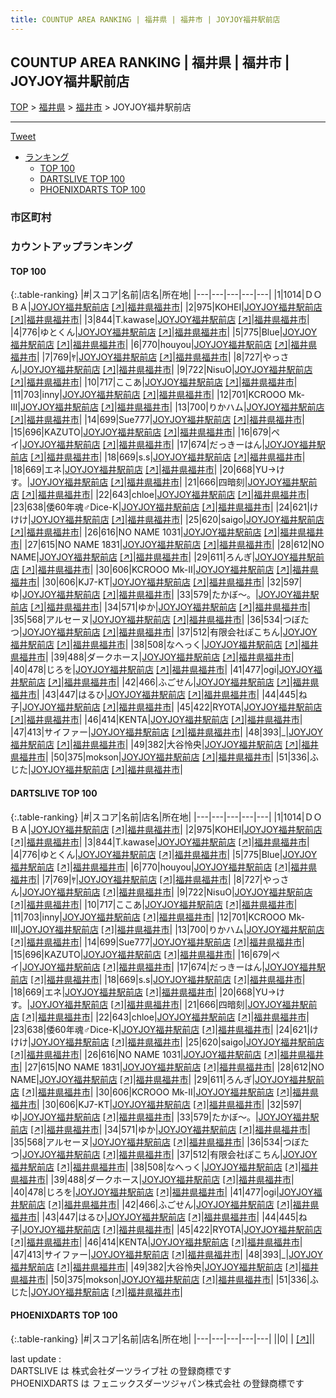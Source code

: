 ```yaml
---
title: COUNTUP AREA RANKING | 福井県 | 福井市 | JOYJOY福井駅前店
---
```

## COUNTUP AREA RANKING | 福井県 | 福井市 | JOYJOY福井駅前店

[TOP](/darts/rank/) > [福井県](/darts/rank/福井県/) > [福井市](/darts/rank/福井県/福井市/) > JOYJOY福井駅前店

___

<a href="https://twitter.com/share?ref_src=twsrc%5Etfw" data-text="COUNTUP AREA RANKING | 福井県福井市JOYJOY福井駅前店" class="twitter-share-button" data-hashtags="DARTSLIVE,PHOENIXDARTS,darts,ダーツ" data-show-count="false">Tweet</a>

* [ランキング](#カウントアップランキング)
    * [TOP 100](#top-100)
    * [DARTSLIVE TOP 100](#dartslive-top-100)
    * [PHOENIXDARTS TOP 100](#phoenixdarts-top-100)

### 市区町村

<ul>

</ul>

### カウントアップランキング

#### TOP 100



{:.table-ranking}
|#|スコア|名前|店名|所在地|
|---|---|---|---|---|
|1|1014|<span class="rank-name-dl">ＤＯＢＡ</span>|<a href="/darts/rank/shops/47d4f0291f7bb56528032249b44395af.html">JOYJOY福井駅前店</a> <a href="https://search.dartslive.com/jp/shop/47d4f0291f7bb56528032249b44395af">[↗]</a>|<a href="/darts/rank/福井県/福井市">福井県福井市</a>|
|2|975|<span class="rank-name-dl">KOHEI</span>|<a href="/darts/rank/shops/47d4f0291f7bb56528032249b44395af.html">JOYJOY福井駅前店</a> <a href="https://search.dartslive.com/jp/shop/47d4f0291f7bb56528032249b44395af">[↗]</a>|<a href="/darts/rank/福井県/福井市">福井県福井市</a>|
|3|844|<span class="rank-name-dl">T.kawase</span>|<a href="/darts/rank/shops/47d4f0291f7bb56528032249b44395af.html">JOYJOY福井駅前店</a> <a href="https://search.dartslive.com/jp/shop/47d4f0291f7bb56528032249b44395af">[↗]</a>|<a href="/darts/rank/福井県/福井市">福井県福井市</a>|
|4|776|<span class="rank-name-dl">ゆとくん</span>|<a href="/darts/rank/shops/47d4f0291f7bb56528032249b44395af.html">JOYJOY福井駅前店</a> <a href="https://search.dartslive.com/jp/shop/47d4f0291f7bb56528032249b44395af">[↗]</a>|<a href="/darts/rank/福井県/福井市">福井県福井市</a>|
|5|775|<span class="rank-name-dl">Blue</span>|<a href="/darts/rank/shops/47d4f0291f7bb56528032249b44395af.html">JOYJOY福井駅前店</a> <a href="https://search.dartslive.com/jp/shop/47d4f0291f7bb56528032249b44395af">[↗]</a>|<a href="/darts/rank/福井県/福井市">福井県福井市</a>|
|6|770|<span class="rank-name-dl">houyou</span>|<a href="/darts/rank/shops/47d4f0291f7bb56528032249b44395af.html">JOYJOY福井駅前店</a> <a href="https://search.dartslive.com/jp/shop/47d4f0291f7bb56528032249b44395af">[↗]</a>|<a href="/darts/rank/福井県/福井市">福井県福井市</a>|
|7|769|<span class="rank-name-dl">ﾔ</span>|<a href="/darts/rank/shops/47d4f0291f7bb56528032249b44395af.html">JOYJOY福井駅前店</a> <a href="https://search.dartslive.com/jp/shop/47d4f0291f7bb56528032249b44395af">[↗]</a>|<a href="/darts/rank/福井県/福井市">福井県福井市</a>|
|8|727|<span class="rank-name-dl">やっさん</span>|<a href="/darts/rank/shops/47d4f0291f7bb56528032249b44395af.html">JOYJOY福井駅前店</a> <a href="https://search.dartslive.com/jp/shop/47d4f0291f7bb56528032249b44395af">[↗]</a>|<a href="/darts/rank/福井県/福井市">福井県福井市</a>|
|9|722|<span class="rank-name-dl">NisuO</span>|<a href="/darts/rank/shops/47d4f0291f7bb56528032249b44395af.html">JOYJOY福井駅前店</a> <a href="https://search.dartslive.com/jp/shop/47d4f0291f7bb56528032249b44395af">[↗]</a>|<a href="/darts/rank/福井県/福井市">福井県福井市</a>|
|10|717|<span class="rank-name-dl">ここあ</span>|<a href="/darts/rank/shops/47d4f0291f7bb56528032249b44395af.html">JOYJOY福井駅前店</a> <a href="https://search.dartslive.com/jp/shop/47d4f0291f7bb56528032249b44395af">[↗]</a>|<a href="/darts/rank/福井県/福井市">福井県福井市</a>|
|11|703|<span class="rank-name-dl">inny</span>|<a href="/darts/rank/shops/47d4f0291f7bb56528032249b44395af.html">JOYJOY福井駅前店</a> <a href="https://search.dartslive.com/jp/shop/47d4f0291f7bb56528032249b44395af">[↗]</a>|<a href="/darts/rank/福井県/福井市">福井県福井市</a>|
|12|701|<span class="rank-name-dl">KCROOO Mk-Ⅲ</span>|<a href="/darts/rank/shops/47d4f0291f7bb56528032249b44395af.html">JOYJOY福井駅前店</a> <a href="https://search.dartslive.com/jp/shop/47d4f0291f7bb56528032249b44395af">[↗]</a>|<a href="/darts/rank/福井県/福井市">福井県福井市</a>|
|13|700|<span class="rank-name-dl">りかハム</span>|<a href="/darts/rank/shops/47d4f0291f7bb56528032249b44395af.html">JOYJOY福井駅前店</a> <a href="https://search.dartslive.com/jp/shop/47d4f0291f7bb56528032249b44395af">[↗]</a>|<a href="/darts/rank/福井県/福井市">福井県福井市</a>|
|14|699|<span class="rank-name-dl">Sue777</span>|<a href="/darts/rank/shops/47d4f0291f7bb56528032249b44395af.html">JOYJOY福井駅前店</a> <a href="https://search.dartslive.com/jp/shop/47d4f0291f7bb56528032249b44395af">[↗]</a>|<a href="/darts/rank/福井県/福井市">福井県福井市</a>|
|15|696|<span class="rank-name-dl">KAZUTO</span>|<a href="/darts/rank/shops/47d4f0291f7bb56528032249b44395af.html">JOYJOY福井駅前店</a> <a href="https://search.dartslive.com/jp/shop/47d4f0291f7bb56528032249b44395af">[↗]</a>|<a href="/darts/rank/福井県/福井市">福井県福井市</a>|
|16|679|<span class="rank-name-dl">ペイ</span>|<a href="/darts/rank/shops/47d4f0291f7bb56528032249b44395af.html">JOYJOY福井駅前店</a> <a href="https://search.dartslive.com/jp/shop/47d4f0291f7bb56528032249b44395af">[↗]</a>|<a href="/darts/rank/福井県/福井市">福井県福井市</a>|
|17|674|<span class="rank-name-dl">だっきーはん</span>|<a href="/darts/rank/shops/47d4f0291f7bb56528032249b44395af.html">JOYJOY福井駅前店</a> <a href="https://search.dartslive.com/jp/shop/47d4f0291f7bb56528032249b44395af">[↗]</a>|<a href="/darts/rank/福井県/福井市">福井県福井市</a>|
|18|669|<span class="rank-name-dl">s.s</span>|<a href="/darts/rank/shops/47d4f0291f7bb56528032249b44395af.html">JOYJOY福井駅前店</a> <a href="https://search.dartslive.com/jp/shop/47d4f0291f7bb56528032249b44395af">[↗]</a>|<a href="/darts/rank/福井県/福井市">福井県福井市</a>|
|18|669|<span class="rank-name-dl">エネ</span>|<a href="/darts/rank/shops/47d4f0291f7bb56528032249b44395af.html">JOYJOY福井駅前店</a> <a href="https://search.dartslive.com/jp/shop/47d4f0291f7bb56528032249b44395af">[↗]</a>|<a href="/darts/rank/福井県/福井市">福井県福井市</a>|
|20|668|<span class="rank-name-dl">YU→けす。</span>|<a href="/darts/rank/shops/47d4f0291f7bb56528032249b44395af.html">JOYJOY福井駅前店</a> <a href="https://search.dartslive.com/jp/shop/47d4f0291f7bb56528032249b44395af">[↗]</a>|<a href="/darts/rank/福井県/福井市">福井県福井市</a>|
|21|666|<span class="rank-name-dl">四暗刻</span>|<a href="/darts/rank/shops/47d4f0291f7bb56528032249b44395af.html">JOYJOY福井駅前店</a> <a href="https://search.dartslive.com/jp/shop/47d4f0291f7bb56528032249b44395af">[↗]</a>|<a href="/darts/rank/福井県/福井市">福井県福井市</a>|
|22|643|<span class="rank-name-dl">chloe</span>|<a href="/darts/rank/shops/47d4f0291f7bb56528032249b44395af.html">JOYJOY福井駅前店</a> <a href="https://search.dartslive.com/jp/shop/47d4f0291f7bb56528032249b44395af">[↗]</a>|<a href="/darts/rank/福井県/福井市">福井県福井市</a>|
|23|638|<span class="rank-name-dl">倭60年魂♂Dice-K</span>|<a href="/darts/rank/shops/47d4f0291f7bb56528032249b44395af.html">JOYJOY福井駅前店</a> <a href="https://search.dartslive.com/jp/shop/47d4f0291f7bb56528032249b44395af">[↗]</a>|<a href="/darts/rank/福井県/福井市">福井県福井市</a>|
|24|621|<span class="rank-name-dl">けけけ</span>|<a href="/darts/rank/shops/47d4f0291f7bb56528032249b44395af.html">JOYJOY福井駅前店</a> <a href="https://search.dartslive.com/jp/shop/47d4f0291f7bb56528032249b44395af">[↗]</a>|<a href="/darts/rank/福井県/福井市">福井県福井市</a>|
|25|620|<span class="rank-name-dl">saigo</span>|<a href="/darts/rank/shops/47d4f0291f7bb56528032249b44395af.html">JOYJOY福井駅前店</a> <a href="https://search.dartslive.com/jp/shop/47d4f0291f7bb56528032249b44395af">[↗]</a>|<a href="/darts/rank/福井県/福井市">福井県福井市</a>|
|26|616|<span class="rank-name-dl">NO NAME 1031</span>|<a href="/darts/rank/shops/47d4f0291f7bb56528032249b44395af.html">JOYJOY福井駅前店</a> <a href="https://search.dartslive.com/jp/shop/47d4f0291f7bb56528032249b44395af">[↗]</a>|<a href="/darts/rank/福井県/福井市">福井県福井市</a>|
|27|615|<span class="rank-name-dl">NO NAME 1831</span>|<a href="/darts/rank/shops/47d4f0291f7bb56528032249b44395af.html">JOYJOY福井駅前店</a> <a href="https://search.dartslive.com/jp/shop/47d4f0291f7bb56528032249b44395af">[↗]</a>|<a href="/darts/rank/福井県/福井市">福井県福井市</a>|
|28|612|<span class="rank-name-dl">NO NAME</span>|<a href="/darts/rank/shops/47d4f0291f7bb56528032249b44395af.html">JOYJOY福井駅前店</a> <a href="https://search.dartslive.com/jp/shop/47d4f0291f7bb56528032249b44395af">[↗]</a>|<a href="/darts/rank/福井県/福井市">福井県福井市</a>|
|29|611|<span class="rank-name-dl">ろんぎ</span>|<a href="/darts/rank/shops/47d4f0291f7bb56528032249b44395af.html">JOYJOY福井駅前店</a> <a href="https://search.dartslive.com/jp/shop/47d4f0291f7bb56528032249b44395af">[↗]</a>|<a href="/darts/rank/福井県/福井市">福井県福井市</a>|
|30|606|<span class="rank-name-dl">KCROOO Mk-Ⅱ</span>|<a href="/darts/rank/shops/47d4f0291f7bb56528032249b44395af.html">JOYJOY福井駅前店</a> <a href="https://search.dartslive.com/jp/shop/47d4f0291f7bb56528032249b44395af">[↗]</a>|<a href="/darts/rank/福井県/福井市">福井県福井市</a>|
|30|606|<span class="rank-name-dl">KJ7-KT</span>|<a href="/darts/rank/shops/47d4f0291f7bb56528032249b44395af.html">JOYJOY福井駅前店</a> <a href="https://search.dartslive.com/jp/shop/47d4f0291f7bb56528032249b44395af">[↗]</a>|<a href="/darts/rank/福井県/福井市">福井県福井市</a>|
|32|597|<span class="rank-name-dl">ゆ</span>|<a href="/darts/rank/shops/47d4f0291f7bb56528032249b44395af.html">JOYJOY福井駅前店</a> <a href="https://search.dartslive.com/jp/shop/47d4f0291f7bb56528032249b44395af">[↗]</a>|<a href="/darts/rank/福井県/福井市">福井県福井市</a>|
|33|579|<span class="rank-name-dl">たかぼ～。</span>|<a href="/darts/rank/shops/47d4f0291f7bb56528032249b44395af.html">JOYJOY福井駅前店</a> <a href="https://search.dartslive.com/jp/shop/47d4f0291f7bb56528032249b44395af">[↗]</a>|<a href="/darts/rank/福井県/福井市">福井県福井市</a>|
|34|571|<span class="rank-name-dl">ゆか</span>|<a href="/darts/rank/shops/47d4f0291f7bb56528032249b44395af.html">JOYJOY福井駅前店</a> <a href="https://search.dartslive.com/jp/shop/47d4f0291f7bb56528032249b44395af">[↗]</a>|<a href="/darts/rank/福井県/福井市">福井県福井市</a>|
|35|568|<span class="rank-name-dl">アルセーヌ</span>|<a href="/darts/rank/shops/47d4f0291f7bb56528032249b44395af.html">JOYJOY福井駅前店</a> <a href="https://search.dartslive.com/jp/shop/47d4f0291f7bb56528032249b44395af">[↗]</a>|<a href="/darts/rank/福井県/福井市">福井県福井市</a>|
|36|534|<span class="rank-name-dl">つぼたつ</span>|<a href="/darts/rank/shops/47d4f0291f7bb56528032249b44395af.html">JOYJOY福井駅前店</a> <a href="https://search.dartslive.com/jp/shop/47d4f0291f7bb56528032249b44395af">[↗]</a>|<a href="/darts/rank/福井県/福井市">福井県福井市</a>|
|37|512|<span class="rank-name-dl">有限会社ぽこちん</span>|<a href="/darts/rank/shops/47d4f0291f7bb56528032249b44395af.html">JOYJOY福井駅前店</a> <a href="https://search.dartslive.com/jp/shop/47d4f0291f7bb56528032249b44395af">[↗]</a>|<a href="/darts/rank/福井県/福井市">福井県福井市</a>|
|38|508|<span class="rank-name-dl">なへっく</span>|<a href="/darts/rank/shops/47d4f0291f7bb56528032249b44395af.html">JOYJOY福井駅前店</a> <a href="https://search.dartslive.com/jp/shop/47d4f0291f7bb56528032249b44395af">[↗]</a>|<a href="/darts/rank/福井県/福井市">福井県福井市</a>|
|39|488|<span class="rank-name-dl">ダークホース</span>|<a href="/darts/rank/shops/47d4f0291f7bb56528032249b44395af.html">JOYJOY福井駅前店</a> <a href="https://search.dartslive.com/jp/shop/47d4f0291f7bb56528032249b44395af">[↗]</a>|<a href="/darts/rank/福井県/福井市">福井県福井市</a>|
|40|478|<span class="rank-name-dl">じろを</span>|<a href="/darts/rank/shops/47d4f0291f7bb56528032249b44395af.html">JOYJOY福井駅前店</a> <a href="https://search.dartslive.com/jp/shop/47d4f0291f7bb56528032249b44395af">[↗]</a>|<a href="/darts/rank/福井県/福井市">福井県福井市</a>|
|41|477|<span class="rank-name-dl">ogi</span>|<a href="/darts/rank/shops/47d4f0291f7bb56528032249b44395af.html">JOYJOY福井駅前店</a> <a href="https://search.dartslive.com/jp/shop/47d4f0291f7bb56528032249b44395af">[↗]</a>|<a href="/darts/rank/福井県/福井市">福井県福井市</a>|
|42|466|<span class="rank-name-dl">ふごせん</span>|<a href="/darts/rank/shops/47d4f0291f7bb56528032249b44395af.html">JOYJOY福井駅前店</a> <a href="https://search.dartslive.com/jp/shop/47d4f0291f7bb56528032249b44395af">[↗]</a>|<a href="/darts/rank/福井県/福井市">福井県福井市</a>|
|43|447|<span class="rank-name-dl">はるひ</span>|<a href="/darts/rank/shops/47d4f0291f7bb56528032249b44395af.html">JOYJOY福井駅前店</a> <a href="https://search.dartslive.com/jp/shop/47d4f0291f7bb56528032249b44395af">[↗]</a>|<a href="/darts/rank/福井県/福井市">福井県福井市</a>|
|44|445|<span class="rank-name-dl">ね子</span>|<a href="/darts/rank/shops/47d4f0291f7bb56528032249b44395af.html">JOYJOY福井駅前店</a> <a href="https://search.dartslive.com/jp/shop/47d4f0291f7bb56528032249b44395af">[↗]</a>|<a href="/darts/rank/福井県/福井市">福井県福井市</a>|
|45|422|<span class="rank-name-dl">RYOTA</span>|<a href="/darts/rank/shops/47d4f0291f7bb56528032249b44395af.html">JOYJOY福井駅前店</a> <a href="https://search.dartslive.com/jp/shop/47d4f0291f7bb56528032249b44395af">[↗]</a>|<a href="/darts/rank/福井県/福井市">福井県福井市</a>|
|46|414|<span class="rank-name-dl">KENTA</span>|<a href="/darts/rank/shops/47d4f0291f7bb56528032249b44395af.html">JOYJOY福井駅前店</a> <a href="https://search.dartslive.com/jp/shop/47d4f0291f7bb56528032249b44395af">[↗]</a>|<a href="/darts/rank/福井県/福井市">福井県福井市</a>|
|47|413|<span class="rank-name-dl">サイファー</span>|<a href="/darts/rank/shops/47d4f0291f7bb56528032249b44395af.html">JOYJOY福井駅前店</a> <a href="https://search.dartslive.com/jp/shop/47d4f0291f7bb56528032249b44395af">[↗]</a>|<a href="/darts/rank/福井県/福井市">福井県福井市</a>|
|48|393|<span class="rank-name-dl">_</span>|<a href="/darts/rank/shops/47d4f0291f7bb56528032249b44395af.html">JOYJOY福井駅前店</a> <a href="https://search.dartslive.com/jp/shop/47d4f0291f7bb56528032249b44395af">[↗]</a>|<a href="/darts/rank/福井県/福井市">福井県福井市</a>|
|49|382|<span class="rank-name-dl">大谷怜央</span>|<a href="/darts/rank/shops/47d4f0291f7bb56528032249b44395af.html">JOYJOY福井駅前店</a> <a href="https://search.dartslive.com/jp/shop/47d4f0291f7bb56528032249b44395af">[↗]</a>|<a href="/darts/rank/福井県/福井市">福井県福井市</a>|
|50|375|<span class="rank-name-dl">mokson</span>|<a href="/darts/rank/shops/47d4f0291f7bb56528032249b44395af.html">JOYJOY福井駅前店</a> <a href="https://search.dartslive.com/jp/shop/47d4f0291f7bb56528032249b44395af">[↗]</a>|<a href="/darts/rank/福井県/福井市">福井県福井市</a>|
|51|336|<span class="rank-name-dl">ふじた</span>|<a href="/darts/rank/shops/47d4f0291f7bb56528032249b44395af.html">JOYJOY福井駅前店</a> <a href="https://search.dartslive.com/jp/shop/47d4f0291f7bb56528032249b44395af">[↗]</a>|<a href="/darts/rank/福井県/福井市">福井県福井市</a>|


#### DARTSLIVE TOP 100



{:.table-ranking}
|#|スコア|名前|店名|所在地|
|---|---|---|---|---|
|1|1014|<span class="rank-name-dl">ＤＯＢＡ</span>|<a href="/darts/rank/shops/47d4f0291f7bb56528032249b44395af.html">JOYJOY福井駅前店</a> <a href="https://search.dartslive.com/jp/shop/47d4f0291f7bb56528032249b44395af">[↗]</a>|<a href="/darts/rank/福井県/福井市">福井県福井市</a>|
|2|975|<span class="rank-name-dl">KOHEI</span>|<a href="/darts/rank/shops/47d4f0291f7bb56528032249b44395af.html">JOYJOY福井駅前店</a> <a href="https://search.dartslive.com/jp/shop/47d4f0291f7bb56528032249b44395af">[↗]</a>|<a href="/darts/rank/福井県/福井市">福井県福井市</a>|
|3|844|<span class="rank-name-dl">T.kawase</span>|<a href="/darts/rank/shops/47d4f0291f7bb56528032249b44395af.html">JOYJOY福井駅前店</a> <a href="https://search.dartslive.com/jp/shop/47d4f0291f7bb56528032249b44395af">[↗]</a>|<a href="/darts/rank/福井県/福井市">福井県福井市</a>|
|4|776|<span class="rank-name-dl">ゆとくん</span>|<a href="/darts/rank/shops/47d4f0291f7bb56528032249b44395af.html">JOYJOY福井駅前店</a> <a href="https://search.dartslive.com/jp/shop/47d4f0291f7bb56528032249b44395af">[↗]</a>|<a href="/darts/rank/福井県/福井市">福井県福井市</a>|
|5|775|<span class="rank-name-dl">Blue</span>|<a href="/darts/rank/shops/47d4f0291f7bb56528032249b44395af.html">JOYJOY福井駅前店</a> <a href="https://search.dartslive.com/jp/shop/47d4f0291f7bb56528032249b44395af">[↗]</a>|<a href="/darts/rank/福井県/福井市">福井県福井市</a>|
|6|770|<span class="rank-name-dl">houyou</span>|<a href="/darts/rank/shops/47d4f0291f7bb56528032249b44395af.html">JOYJOY福井駅前店</a> <a href="https://search.dartslive.com/jp/shop/47d4f0291f7bb56528032249b44395af">[↗]</a>|<a href="/darts/rank/福井県/福井市">福井県福井市</a>|
|7|769|<span class="rank-name-dl">ﾔ</span>|<a href="/darts/rank/shops/47d4f0291f7bb56528032249b44395af.html">JOYJOY福井駅前店</a> <a href="https://search.dartslive.com/jp/shop/47d4f0291f7bb56528032249b44395af">[↗]</a>|<a href="/darts/rank/福井県/福井市">福井県福井市</a>|
|8|727|<span class="rank-name-dl">やっさん</span>|<a href="/darts/rank/shops/47d4f0291f7bb56528032249b44395af.html">JOYJOY福井駅前店</a> <a href="https://search.dartslive.com/jp/shop/47d4f0291f7bb56528032249b44395af">[↗]</a>|<a href="/darts/rank/福井県/福井市">福井県福井市</a>|
|9|722|<span class="rank-name-dl">NisuO</span>|<a href="/darts/rank/shops/47d4f0291f7bb56528032249b44395af.html">JOYJOY福井駅前店</a> <a href="https://search.dartslive.com/jp/shop/47d4f0291f7bb56528032249b44395af">[↗]</a>|<a href="/darts/rank/福井県/福井市">福井県福井市</a>|
|10|717|<span class="rank-name-dl">ここあ</span>|<a href="/darts/rank/shops/47d4f0291f7bb56528032249b44395af.html">JOYJOY福井駅前店</a> <a href="https://search.dartslive.com/jp/shop/47d4f0291f7bb56528032249b44395af">[↗]</a>|<a href="/darts/rank/福井県/福井市">福井県福井市</a>|
|11|703|<span class="rank-name-dl">inny</span>|<a href="/darts/rank/shops/47d4f0291f7bb56528032249b44395af.html">JOYJOY福井駅前店</a> <a href="https://search.dartslive.com/jp/shop/47d4f0291f7bb56528032249b44395af">[↗]</a>|<a href="/darts/rank/福井県/福井市">福井県福井市</a>|
|12|701|<span class="rank-name-dl">KCROOO Mk-Ⅲ</span>|<a href="/darts/rank/shops/47d4f0291f7bb56528032249b44395af.html">JOYJOY福井駅前店</a> <a href="https://search.dartslive.com/jp/shop/47d4f0291f7bb56528032249b44395af">[↗]</a>|<a href="/darts/rank/福井県/福井市">福井県福井市</a>|
|13|700|<span class="rank-name-dl">りかハム</span>|<a href="/darts/rank/shops/47d4f0291f7bb56528032249b44395af.html">JOYJOY福井駅前店</a> <a href="https://search.dartslive.com/jp/shop/47d4f0291f7bb56528032249b44395af">[↗]</a>|<a href="/darts/rank/福井県/福井市">福井県福井市</a>|
|14|699|<span class="rank-name-dl">Sue777</span>|<a href="/darts/rank/shops/47d4f0291f7bb56528032249b44395af.html">JOYJOY福井駅前店</a> <a href="https://search.dartslive.com/jp/shop/47d4f0291f7bb56528032249b44395af">[↗]</a>|<a href="/darts/rank/福井県/福井市">福井県福井市</a>|
|15|696|<span class="rank-name-dl">KAZUTO</span>|<a href="/darts/rank/shops/47d4f0291f7bb56528032249b44395af.html">JOYJOY福井駅前店</a> <a href="https://search.dartslive.com/jp/shop/47d4f0291f7bb56528032249b44395af">[↗]</a>|<a href="/darts/rank/福井県/福井市">福井県福井市</a>|
|16|679|<span class="rank-name-dl">ペイ</span>|<a href="/darts/rank/shops/47d4f0291f7bb56528032249b44395af.html">JOYJOY福井駅前店</a> <a href="https://search.dartslive.com/jp/shop/47d4f0291f7bb56528032249b44395af">[↗]</a>|<a href="/darts/rank/福井県/福井市">福井県福井市</a>|
|17|674|<span class="rank-name-dl">だっきーはん</span>|<a href="/darts/rank/shops/47d4f0291f7bb56528032249b44395af.html">JOYJOY福井駅前店</a> <a href="https://search.dartslive.com/jp/shop/47d4f0291f7bb56528032249b44395af">[↗]</a>|<a href="/darts/rank/福井県/福井市">福井県福井市</a>|
|18|669|<span class="rank-name-dl">s.s</span>|<a href="/darts/rank/shops/47d4f0291f7bb56528032249b44395af.html">JOYJOY福井駅前店</a> <a href="https://search.dartslive.com/jp/shop/47d4f0291f7bb56528032249b44395af">[↗]</a>|<a href="/darts/rank/福井県/福井市">福井県福井市</a>|
|18|669|<span class="rank-name-dl">エネ</span>|<a href="/darts/rank/shops/47d4f0291f7bb56528032249b44395af.html">JOYJOY福井駅前店</a> <a href="https://search.dartslive.com/jp/shop/47d4f0291f7bb56528032249b44395af">[↗]</a>|<a href="/darts/rank/福井県/福井市">福井県福井市</a>|
|20|668|<span class="rank-name-dl">YU→けす。</span>|<a href="/darts/rank/shops/47d4f0291f7bb56528032249b44395af.html">JOYJOY福井駅前店</a> <a href="https://search.dartslive.com/jp/shop/47d4f0291f7bb56528032249b44395af">[↗]</a>|<a href="/darts/rank/福井県/福井市">福井県福井市</a>|
|21|666|<span class="rank-name-dl">四暗刻</span>|<a href="/darts/rank/shops/47d4f0291f7bb56528032249b44395af.html">JOYJOY福井駅前店</a> <a href="https://search.dartslive.com/jp/shop/47d4f0291f7bb56528032249b44395af">[↗]</a>|<a href="/darts/rank/福井県/福井市">福井県福井市</a>|
|22|643|<span class="rank-name-dl">chloe</span>|<a href="/darts/rank/shops/47d4f0291f7bb56528032249b44395af.html">JOYJOY福井駅前店</a> <a href="https://search.dartslive.com/jp/shop/47d4f0291f7bb56528032249b44395af">[↗]</a>|<a href="/darts/rank/福井県/福井市">福井県福井市</a>|
|23|638|<span class="rank-name-dl">倭60年魂♂Dice-K</span>|<a href="/darts/rank/shops/47d4f0291f7bb56528032249b44395af.html">JOYJOY福井駅前店</a> <a href="https://search.dartslive.com/jp/shop/47d4f0291f7bb56528032249b44395af">[↗]</a>|<a href="/darts/rank/福井県/福井市">福井県福井市</a>|
|24|621|<span class="rank-name-dl">けけけ</span>|<a href="/darts/rank/shops/47d4f0291f7bb56528032249b44395af.html">JOYJOY福井駅前店</a> <a href="https://search.dartslive.com/jp/shop/47d4f0291f7bb56528032249b44395af">[↗]</a>|<a href="/darts/rank/福井県/福井市">福井県福井市</a>|
|25|620|<span class="rank-name-dl">saigo</span>|<a href="/darts/rank/shops/47d4f0291f7bb56528032249b44395af.html">JOYJOY福井駅前店</a> <a href="https://search.dartslive.com/jp/shop/47d4f0291f7bb56528032249b44395af">[↗]</a>|<a href="/darts/rank/福井県/福井市">福井県福井市</a>|
|26|616|<span class="rank-name-dl">NO NAME 1031</span>|<a href="/darts/rank/shops/47d4f0291f7bb56528032249b44395af.html">JOYJOY福井駅前店</a> <a href="https://search.dartslive.com/jp/shop/47d4f0291f7bb56528032249b44395af">[↗]</a>|<a href="/darts/rank/福井県/福井市">福井県福井市</a>|
|27|615|<span class="rank-name-dl">NO NAME 1831</span>|<a href="/darts/rank/shops/47d4f0291f7bb56528032249b44395af.html">JOYJOY福井駅前店</a> <a href="https://search.dartslive.com/jp/shop/47d4f0291f7bb56528032249b44395af">[↗]</a>|<a href="/darts/rank/福井県/福井市">福井県福井市</a>|
|28|612|<span class="rank-name-dl">NO NAME</span>|<a href="/darts/rank/shops/47d4f0291f7bb56528032249b44395af.html">JOYJOY福井駅前店</a> <a href="https://search.dartslive.com/jp/shop/47d4f0291f7bb56528032249b44395af">[↗]</a>|<a href="/darts/rank/福井県/福井市">福井県福井市</a>|
|29|611|<span class="rank-name-dl">ろんぎ</span>|<a href="/darts/rank/shops/47d4f0291f7bb56528032249b44395af.html">JOYJOY福井駅前店</a> <a href="https://search.dartslive.com/jp/shop/47d4f0291f7bb56528032249b44395af">[↗]</a>|<a href="/darts/rank/福井県/福井市">福井県福井市</a>|
|30|606|<span class="rank-name-dl">KCROOO Mk-Ⅱ</span>|<a href="/darts/rank/shops/47d4f0291f7bb56528032249b44395af.html">JOYJOY福井駅前店</a> <a href="https://search.dartslive.com/jp/shop/47d4f0291f7bb56528032249b44395af">[↗]</a>|<a href="/darts/rank/福井県/福井市">福井県福井市</a>|
|30|606|<span class="rank-name-dl">KJ7-KT</span>|<a href="/darts/rank/shops/47d4f0291f7bb56528032249b44395af.html">JOYJOY福井駅前店</a> <a href="https://search.dartslive.com/jp/shop/47d4f0291f7bb56528032249b44395af">[↗]</a>|<a href="/darts/rank/福井県/福井市">福井県福井市</a>|
|32|597|<span class="rank-name-dl">ゆ</span>|<a href="/darts/rank/shops/47d4f0291f7bb56528032249b44395af.html">JOYJOY福井駅前店</a> <a href="https://search.dartslive.com/jp/shop/47d4f0291f7bb56528032249b44395af">[↗]</a>|<a href="/darts/rank/福井県/福井市">福井県福井市</a>|
|33|579|<span class="rank-name-dl">たかぼ～。</span>|<a href="/darts/rank/shops/47d4f0291f7bb56528032249b44395af.html">JOYJOY福井駅前店</a> <a href="https://search.dartslive.com/jp/shop/47d4f0291f7bb56528032249b44395af">[↗]</a>|<a href="/darts/rank/福井県/福井市">福井県福井市</a>|
|34|571|<span class="rank-name-dl">ゆか</span>|<a href="/darts/rank/shops/47d4f0291f7bb56528032249b44395af.html">JOYJOY福井駅前店</a> <a href="https://search.dartslive.com/jp/shop/47d4f0291f7bb56528032249b44395af">[↗]</a>|<a href="/darts/rank/福井県/福井市">福井県福井市</a>|
|35|568|<span class="rank-name-dl">アルセーヌ</span>|<a href="/darts/rank/shops/47d4f0291f7bb56528032249b44395af.html">JOYJOY福井駅前店</a> <a href="https://search.dartslive.com/jp/shop/47d4f0291f7bb56528032249b44395af">[↗]</a>|<a href="/darts/rank/福井県/福井市">福井県福井市</a>|
|36|534|<span class="rank-name-dl">つぼたつ</span>|<a href="/darts/rank/shops/47d4f0291f7bb56528032249b44395af.html">JOYJOY福井駅前店</a> <a href="https://search.dartslive.com/jp/shop/47d4f0291f7bb56528032249b44395af">[↗]</a>|<a href="/darts/rank/福井県/福井市">福井県福井市</a>|
|37|512|<span class="rank-name-dl">有限会社ぽこちん</span>|<a href="/darts/rank/shops/47d4f0291f7bb56528032249b44395af.html">JOYJOY福井駅前店</a> <a href="https://search.dartslive.com/jp/shop/47d4f0291f7bb56528032249b44395af">[↗]</a>|<a href="/darts/rank/福井県/福井市">福井県福井市</a>|
|38|508|<span class="rank-name-dl">なへっく</span>|<a href="/darts/rank/shops/47d4f0291f7bb56528032249b44395af.html">JOYJOY福井駅前店</a> <a href="https://search.dartslive.com/jp/shop/47d4f0291f7bb56528032249b44395af">[↗]</a>|<a href="/darts/rank/福井県/福井市">福井県福井市</a>|
|39|488|<span class="rank-name-dl">ダークホース</span>|<a href="/darts/rank/shops/47d4f0291f7bb56528032249b44395af.html">JOYJOY福井駅前店</a> <a href="https://search.dartslive.com/jp/shop/47d4f0291f7bb56528032249b44395af">[↗]</a>|<a href="/darts/rank/福井県/福井市">福井県福井市</a>|
|40|478|<span class="rank-name-dl">じろを</span>|<a href="/darts/rank/shops/47d4f0291f7bb56528032249b44395af.html">JOYJOY福井駅前店</a> <a href="https://search.dartslive.com/jp/shop/47d4f0291f7bb56528032249b44395af">[↗]</a>|<a href="/darts/rank/福井県/福井市">福井県福井市</a>|
|41|477|<span class="rank-name-dl">ogi</span>|<a href="/darts/rank/shops/47d4f0291f7bb56528032249b44395af.html">JOYJOY福井駅前店</a> <a href="https://search.dartslive.com/jp/shop/47d4f0291f7bb56528032249b44395af">[↗]</a>|<a href="/darts/rank/福井県/福井市">福井県福井市</a>|
|42|466|<span class="rank-name-dl">ふごせん</span>|<a href="/darts/rank/shops/47d4f0291f7bb56528032249b44395af.html">JOYJOY福井駅前店</a> <a href="https://search.dartslive.com/jp/shop/47d4f0291f7bb56528032249b44395af">[↗]</a>|<a href="/darts/rank/福井県/福井市">福井県福井市</a>|
|43|447|<span class="rank-name-dl">はるひ</span>|<a href="/darts/rank/shops/47d4f0291f7bb56528032249b44395af.html">JOYJOY福井駅前店</a> <a href="https://search.dartslive.com/jp/shop/47d4f0291f7bb56528032249b44395af">[↗]</a>|<a href="/darts/rank/福井県/福井市">福井県福井市</a>|
|44|445|<span class="rank-name-dl">ね子</span>|<a href="/darts/rank/shops/47d4f0291f7bb56528032249b44395af.html">JOYJOY福井駅前店</a> <a href="https://search.dartslive.com/jp/shop/47d4f0291f7bb56528032249b44395af">[↗]</a>|<a href="/darts/rank/福井県/福井市">福井県福井市</a>|
|45|422|<span class="rank-name-dl">RYOTA</span>|<a href="/darts/rank/shops/47d4f0291f7bb56528032249b44395af.html">JOYJOY福井駅前店</a> <a href="https://search.dartslive.com/jp/shop/47d4f0291f7bb56528032249b44395af">[↗]</a>|<a href="/darts/rank/福井県/福井市">福井県福井市</a>|
|46|414|<span class="rank-name-dl">KENTA</span>|<a href="/darts/rank/shops/47d4f0291f7bb56528032249b44395af.html">JOYJOY福井駅前店</a> <a href="https://search.dartslive.com/jp/shop/47d4f0291f7bb56528032249b44395af">[↗]</a>|<a href="/darts/rank/福井県/福井市">福井県福井市</a>|
|47|413|<span class="rank-name-dl">サイファー</span>|<a href="/darts/rank/shops/47d4f0291f7bb56528032249b44395af.html">JOYJOY福井駅前店</a> <a href="https://search.dartslive.com/jp/shop/47d4f0291f7bb56528032249b44395af">[↗]</a>|<a href="/darts/rank/福井県/福井市">福井県福井市</a>|
|48|393|<span class="rank-name-dl">_</span>|<a href="/darts/rank/shops/47d4f0291f7bb56528032249b44395af.html">JOYJOY福井駅前店</a> <a href="https://search.dartslive.com/jp/shop/47d4f0291f7bb56528032249b44395af">[↗]</a>|<a href="/darts/rank/福井県/福井市">福井県福井市</a>|
|49|382|<span class="rank-name-dl">大谷怜央</span>|<a href="/darts/rank/shops/47d4f0291f7bb56528032249b44395af.html">JOYJOY福井駅前店</a> <a href="https://search.dartslive.com/jp/shop/47d4f0291f7bb56528032249b44395af">[↗]</a>|<a href="/darts/rank/福井県/福井市">福井県福井市</a>|
|50|375|<span class="rank-name-dl">mokson</span>|<a href="/darts/rank/shops/47d4f0291f7bb56528032249b44395af.html">JOYJOY福井駅前店</a> <a href="https://search.dartslive.com/jp/shop/47d4f0291f7bb56528032249b44395af">[↗]</a>|<a href="/darts/rank/福井県/福井市">福井県福井市</a>|
|51|336|<span class="rank-name-dl">ふじた</span>|<a href="/darts/rank/shops/47d4f0291f7bb56528032249b44395af.html">JOYJOY福井駅前店</a> <a href="https://search.dartslive.com/jp/shop/47d4f0291f7bb56528032249b44395af">[↗]</a>|<a href="/darts/rank/福井県/福井市">福井県福井市</a>|


#### PHOENIXDARTS TOP 100



{:.table-ranking}
|#|スコア|名前|店名|所在地|
|---|---|---|---|---|
||0|<span class="rank-name-dl"> </span>|<a href="/darts/rank/shops/.html"></a> <a href="">[↗]</a>|<a href="/darts/rank//"></a>|


<div class="footer border-top border-gray-light mt-5 pt-3 text-right text-gray">
    last update : <span style="font-weight: italic" id="foot_last_modified"></span><br />
    DARTSLIVE は 株式会社ダーツライブ社 の登録商標です<br />
    PHOENIXDARTS は フェニックスダーツジャパン株式会社 の登録商標です<br />
</div>

<script src="https://cdnjs.cloudflare.com/ajax/libs/jquery.tablesorter/2.31.3/js/jquery.tablesorter.min.js" integrity="sha512-qzgd5cYSZcosqpzpn7zF2ZId8f/8CHmFKZ8j7mU4OUXTNRd5g+ZHBPsgKEwoqxCtdQvExE5LprwwPAgoicguNg==" crossorigin="anonymous" referrerpolicy="no-referrer"></script>
<link rel="stylesheet" href="https://cdnjs.cloudflare.com/ajax/libs/jquery.tablesorter/2.31.3/css/theme.default.min.css" integrity="sha512-wghhOJkjQX0Lh3NSWvNKeZ0ZpNn+SPVXX1Qyc9OCaogADktxrBiBdKGDoqVUOyhStvMBmJQ8ZdMHiR3wuEq8+w==" crossorigin="anonymous" referrerpolicy="no-referrer" />
<script>
$(function() {
    $(".table-ranking").tablesorter({sortList:[[0, 0]]});
    $("#foot_last_modified").text(formatDate(new Date(document.lastModified), 'yyyy-MM-dd HH:mm:ss'));
});
</script>

<script async src="https://platform.twitter.com/widgets.js" charset="utf-8"></script>